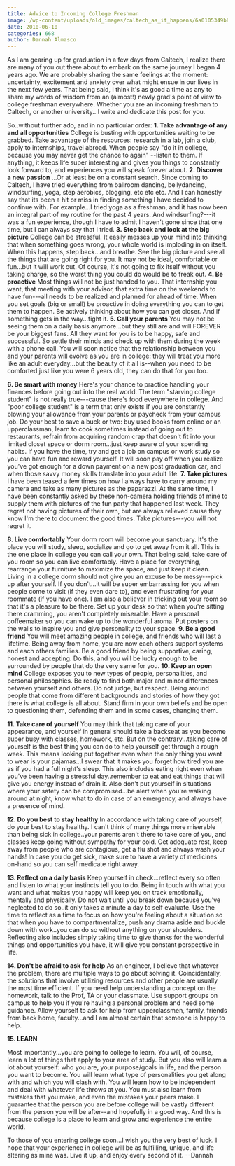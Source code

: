 ```yaml
---
title: Advice to Incoming College Freshman
image: /wp-content/uploads/old_images/caltech_as_it_happens/6a0105349b8251970b013483b49084970c.jpg
date: 2010-06-10
categories: 668
author: Dannah Almasco
---
```



As I am gearing up for graduation in a few days from Caltech, I realize there are many of you out there about to embark on the same journey I began 4 years ago. We are probably sharing the same feelings at the moment: uncertainty, excitement and anxiety over what might ensue in our lives in the next few years. 
That being said, I think it's as good a time as any to share my words of wisdom from an (almost!) newly grad's point of view to college freshman everywhere. Whether you are an incoming freshman to Caltech, or another university...I write and dedicate this post for you.

So..without further ado, and in no particular order:
**1. Take advantage of any and all opportunities**
College is busting with opportunities waiting to be grabbed. Take advantage of the resources: research in a lab, join a club, apply to internships, travel abroad. When people say "do it in college, because you may never get the chance to again" --listen to them. If anything, it keeps life super interesting and gives you things to constantly look forward to, and experiences you will speak forever about. 
**2. Discover a new passion**
...Or at least be on a constant search. Since coming to Caltech, I have tried everything from ballroom dancing, bellydancing, windsurfing, yoga, step aerobics, blogging, etc etc etc. And I can honestly say that its been a hit or miss in finding something I have decided to continue with. For example...I tried yoga as a freshman, and it has now been an integral part of my routine for the past 4 years. And windsurfing?---it was a fun experience, though I have to admit I haven't gone since that one time, but I can always say that I tried. **3. Step back and look at the big picture**
College can be stressful. It easily messes up your mind into thinking that when something goes wrong, your whole world is imploding in on itself. When this happens, step back...and breathe. See the big picture and see all the things that are going right for you. It may not be ideal, comfortable or fun...but it will work out. Of course, it's not going to fix itself without you taking charge, so the worst thing you could do would be to freak out. **4. Be proactive**
Most things will not be just handed to you. That internship you want, that meeting with your advisor, that extra time on the weekends to have fun---all needs to be realized and planned for ahead of time. When you set goals (big or small) be proactive in doing everything you can to get them to happen. Be actively thinking about how you can get closer. And if something gets in the way...fight it. 
**5. Call your parents**
You may not be seeing them on a daily basis anymore...but they still are and will FOREVER be your biggest fans. All they want for you is to be happy, safe and successful. So settle their minds and check up with them during the week with a phone call. You will soon notice that the relationship between you and your parents will evolve as you are in college: they will treat you more like an adult everyday...but the beauty of it all is--when you need to be comforted just like you were 6 years old, they can do that for you too.

**6. Be smart with money**
Here's your chance to practice handling your finances before going out into the real world. The term "starving college student" is not really true---cause there's food everywhere in college. And "poor college student" is a term that only exists if you are constantly blowing your allowance from your parents or paycheck from your campus job. Do your best to save a buck or two: buy used books from online or an upperclassman, learn to cook sometimes instead of going out to restaurants, refrain from acquiring random crap that doesn't fit into your limited closet space or dorm room...just keep aware of your spending habits. If you have the time, try and get a job on campus or work study so you can have fun and reward yourself. It will soon pay off when you realize you've got enough for a down payment on a new post graduation car, and when those savvy money skills translate into your adult life. 
**7. Take pictures**
I have been teased a few times on how I always have to carry around my camera and take as many pictures as the paparazzi. At the same time, I have been constantly asked by these non-camera holding friends of mine to supply them with pictures of the fun party that happened last week. They regret not having pictures of their own, but are always relieved cause they know I'm there to document the good times. Take pictures---you will not regret it.

**8. Live comfortably**
Your dorm room will become your sanctuary. It's the place you will study, sleep, socialize and go to get away from it all. This is the one place in college you can call your own. That being said, take care of you room so you can live comfortably. Have a place for everything, rearrange your furniture to maximize the space, and just keep it clean. Living in a college dorm should not give you an excuse to be messy---pick up after yourself. If you don't...it will be super embarrassing for you when people come to visit (if they even dare to), and even frustrating for your roommate (if you have one). I am also a believer in tricking out your room so that it's a pleasure to be there. Set up your desk so that when you're sitting there cramming, you aren't completely miserable. Have a personal coffeemaker so you can wake up to the wonderful aroma. Put posters on the walls to inspire you and give personality to your space. 
**9. Be a good friend**
You will meet amazing people in college, and friends who will last a lifetime. Being away from home, you are now each others support systems and each others families. Be a good friend by being supportive, caring, honest and accepting. Do this, and you will be lucky enough to be surrounded by people that do the very same for you. 
**10. Keep an open mind**
College exposes you to new types of people, personalities, and personal philosophies. Be ready to find both major and minor differences between yourself and others. Do not judge, but respect. Being around people that come from different backgrounds and stories of how they got there is what college is all about. Stand firm in your own beliefs and be open to questioning them, defending them and in some cases, changing them.

**11. Take care of yourself**
You may think that taking care of your appearance, and yourself in general should take a backseat as you become super busy with classes, homework, etc. But on the contrary...taking care of yourself is the best thing you can do to help yourself get through a rough week. This means looking put together even when the only thing you want to wear is your pajamas...I swear that it makes you forget how tired you are as if you had a full night's sleep. This also includes eating right even when you've been having a stressful day..remember to eat and eat things that will give you energy instead of drain it. Also don't put yourself in situations where your safety can be compromised...be alert when you're walking around at night, know what to do in case of an emergency, and always have a presence of mind.

**12. Do you best to stay healthy**
In accordance with taking care of yourself, do your best to stay healthy. I can't think of many things more miserable than being sick in college..your parents aren't there to take care of you, and classes keep going without sympathy for your cold. Get adequate rest, keep away from people who are contagious, get a flu shot and always wash your hands! In case you do get sick, make sure to have a variety of medicines on-hand so you can self medicate right away.

**13. Reflect on a daily basis**
Keep yourself in check...reflect every so often and listen to what your instincts tell you to do. Being in touch with what you want and what makes you happy will keep you on track emotionally, mentally and physically. Do not wait until you break down because you've neglected to do so..it only takes a minute a day to self evaluate. Use the time to reflect as a time to focus on how you're feeling about a situation so that when you have to compartmentalize, push any drama aside and buckle down with work..you can do so without anything on your shoulders. Reflecting also includes simply taking time to give thanks for the wonderful things and opportunities you have, it will give you constant perspective in life.

**14. Don't be afraid to ask for help**
As an engineer, I believe that whatever the problem, there are multiple ways to go about solving it. Coincidentally, the solutions that involve utilizing resources and other people are usually the most time efficient. If you need help understanding a concept on the homework, talk to the Prof, TA or your classmate. Use support groups on campus to help you if you're having a personal problem and need some guidance. Allow yourself to ask for help from upperclassmen, family, friends from back home, faculty...and I am almost certain that someone is happy to help. 

**15. LEARN**

Most importantly...you are going to college to learn. You will, of course, learn a lot of things that apply to your area of study. But you also will learn a lot about yourself: who you are, your purpose/goals in life, and the person you want to become. You will learn what type of personalities you get along with and which you will clash with. You will learn how to be independent and deal with whatever life throws at you. You must also learn from mistakes that you make, and even the mistakes your peers make. I guarantee that the person you are before college will be vastly 
different from the person you will be after--and hopefully in a good 
way. And this is because college is a place to learn and grow and experience the entire world.

To those of you entering college soon...I wish you the very best of luck. I hope that your experience in college will be as fulfilling, unique, and life altering as mine was. Live it up, and enjoy every second of it. 
--Dannah

